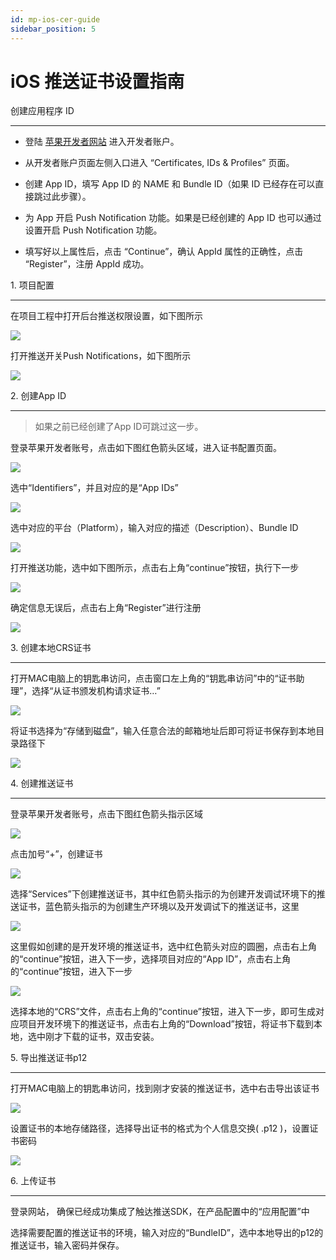 ```yaml
---
id: mp-ios-cer-guide
sidebar_position: 5
---
```


iOS 推送证书设置指南
============

创建应用程序 ID[](#id)


--------------------

* 登陆 [苹果开发者网站](https://developer.apple.com/) 进入开发者账户。
    
* 从开发者账户页面左侧入口进入 “Certificates, IDs & Profiles” 页面。
    
* 创建 App ID，填写 App ID 的 NAME 和 Bundle ID（如果 ID 已经存在可以直接跳过此步骤）。
    
* 为 App 开启 Push Notification 功能。如果是已经创建的 App ID 也可以通过设置开启 Push Notification 功能。
    
* 填写好以上属性后，点击 “Continue”，确认 AppId 属性的正确性，点击 “Register”，注册 AppId 成功。
    

1\. 项目配置[](#1-xiang-mu-pei-zhi)


-----------------------------------

在项目工程中打开后台推送权限设置，如下图所示

![](https://gblobscdn.gitbook.com/assets%2F-M2qbZInaXgdm8kkNosp%2F-MC5280m7UGgVPsbeiOx%2F-MC55PLQhk-GqF5quhkP%2Fimage.png?alt=media&token=bf7ce79e-1ae0-4dd5-a6fb-348e88fbf454)

打开推送开关Push Notifications，如下图所示

![](https://gblobscdn.gitbook.com/assets%2F-M2qbZInaXgdm8kkNosp%2F-MC5280m7UGgVPsbeiOx%2F-MC55XrDhYWHyLGqU-oX%2Fimage.png?alt=media&token=83d7293e-fadd-4dde-b13e-401b281ac9c9)

2\. 创建App ID[](#2-chuang-jian-app-id)


-----------------------------------------

> 如果之前已经创建了App ID可跳过这一步。

登录苹果开发者账号，点击如下图红色箭头区域，进入证书配置页面。

![](https://gblobscdn.gitbook.com/assets%2F-M2qbZInaXgdm8kkNosp%2F-MC5280m7UGgVPsbeiOx%2F-MC55fgSDLV3-TRIDtp-%2Fimage.png?alt=media&token=1e7cd9ba-b1f8-4536-a1f0-07852a3bb92d)

选中“Identifiers”，并且对应的是“App IDs”

![](https://gblobscdn.gitbook.com/assets%2F-M2qbZInaXgdm8kkNosp%2F-MC5280m7UGgVPsbeiOx%2F-MC55mqPekPrJahgwu3v%2Fimage.png?alt=media&token=8ae2d978-b59c-462d-9cbc-f17981b427fb)

选中对应的平台（Platform），输入对应的描述（Description）、Bundle ID

![](https://gblobscdn.gitbook.com/assets%2F-M2qbZInaXgdm8kkNosp%2F-MC5280m7UGgVPsbeiOx%2F-MC55vRLSt0OI161skpv%2Fimage.png?alt=media&token=a8e1e7bd-e6e8-4a8e-86a1-5ce1d1ef5a58)

打开推送功能，选中如下图所示，点击右上角“continue”按钮，执行下一步

![](https://gblobscdn.gitbook.com/assets%2F-M2qbZInaXgdm8kkNosp%2F-MC5280m7UGgVPsbeiOx%2F-MC561GZyXS8lHybbZ-D%2Fimage.png?alt=media&token=bde24005-2cfe-4ecc-8a19-49e6ccb76eff)

确定信息无误后，点击右上角“Register”进行注册

![](https://gblobscdn.gitbook.com/assets%2F-M2qbZInaXgdm8kkNosp%2F-MC5280m7UGgVPsbeiOx%2F-MC5692xccb4hHgWCsRd%2Fimage.png?alt=media&token=320432ea-7320-4776-a550-a8a62df65677)

3\. 创建本地CRS证书[](#3-chuang-jian-ben-di-crs-zheng-shu)


--------------------------------------------------------

打开MAC电脑上的钥匙串访问，点击窗口左上角的“钥匙串访问”中的“证书助理”，选择“从证书颁发机构请求证书…”

![](https://gblobscdn.gitbook.com/assets%2F-M2qbZInaXgdm8kkNosp%2F-MC5280m7UGgVPsbeiOx%2F-MC56GoUtm5iAW4CfWU1%2Fimage.png?alt=media&token=0281e08a-0f12-447f-8793-cea87893456d)

将证书选择为“存储到磁盘”，输入任意合法的邮箱地址后即可将证书保存到本地目录路径下

![](https://gblobscdn.gitbook.com/assets%2F-M2qbZInaXgdm8kkNosp%2F-MC5280m7UGgVPsbeiOx%2F-MC56NsvUY64zCbxEQPs%2Fimage.png?alt=media&token=18b1d69c-278c-4d86-9aff-702a7c3d87ed)

4\. 创建推送证书[](#4-chuang-jian-tui-song-zheng-shu)


---------------------------------------------------

登录苹果开发者账号，点击下图红色箭头指示区域

![](https://gblobscdn.gitbook.com/assets%2F-M2qbZInaXgdm8kkNosp%2F-MC5280m7UGgVPsbeiOx%2F-MC56VRS4BaLnGmkjqK7%2Fimage.png?alt=media&token=a4c499e0-f6f4-4508-980e-a2e5e90953f8)

点击加号“+”，创建证书

![](https://gblobscdn.gitbook.com/assets%2F-M2qbZInaXgdm8kkNosp%2F-MC56XkcdA4-cv6tX-44%2F-MC56oZqScnJewCcb6i6%2Fimage.png?alt=media&token=9fed35f5-5ec4-4f5c-b13d-ff487013afa0)

选择“Services”下创建推送证书，其中红色箭头指示的为创建开发调试环境下的推送证书，蓝色箭头指示的为创建生产环境以及开发调试下的推送证书，这里

![](https://gblobscdn.gitbook.com/assets%2F-M2qbZInaXgdm8kkNosp%2F-MC56vjCNQAU-iph3Ek1%2F-MC5991p9mEjaHPvwg0W%2Fimage.png?alt=media&token=04b49852-7195-4f14-9357-5ffc6536091f)

这里假如创建的是开发环境的推送证书，选中红色箭头对应的圆圈，点击右上角的“continue”按钮，进入下一步，选择项目对应的“App ID”，点击右上角的“continue”按钮，进入下一步

![](https://gblobscdn.gitbook.com/assets%2F-M2qbZInaXgdm8kkNosp%2F-MC56vjCNQAU-iph3Ek1%2F-MC59F4UkeYRoV4RknKx%2Fimage.png?alt=media&token=d0864ce5-4467-4ca2-b088-6184f0087614)

选择本地的“CRS”文件，点击右上角的“continue”按钮，进入下一步，即可生成对应项目开发环境下的推送证书，点击右上角的“Download”按钮，将证书下载到本地，选中刚才下载的证书，双击安装。

5\. 导出推送证书p12[](#5-dao-chu-tui-song-zheng-shu-p12)


------------------------------------------------------

打开MAC电脑上的钥匙串访问，找到刚才安装的推送证书，选中右击导出该证书

![](https://gblobscdn.gitbook.com/assets%2F-M2qbZInaXgdm8kkNosp%2F-MC56vjCNQAU-iph3Ek1%2F-MC59NVDYr3KRxeC71cx%2Fimage.png?alt=media&token=c3eec922-b967-48c1-a1c4-372cabecc33e)

设置证书的本地存储路径，选择导出证书的格式为个人信息交换( .p12 )，设置证书密码

![](https://gblobscdn.gitbook.com/assets%2F-M2qbZInaXgdm8kkNosp%2F-MC56vjCNQAU-iph3Ek1%2F-MC59Uce7xIqvklqfid_%2Fimage.png?alt=media&token=810f8b3c-e28e-428a-b70b-424e678b8d86)

6\. 上传证书[](#6-shang-chuan-zheng-shu)


----------------------------------------

登录网站， 确保已经成功集成了触达推送SDK，在产品配置中的“应用配置”中

选择需要配置的推送证书的环境，输入对应的“BundleID”，选中本地导出的p12的推送证书，输入密码并保存。
